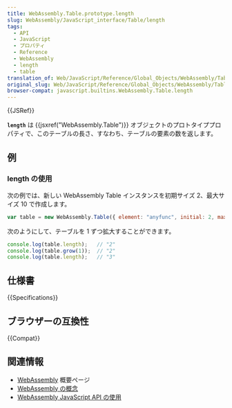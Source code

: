 ```yaml
---
title: WebAssembly.Table.prototype.length
slug: WebAssembly/JavaScript_interface/Table/length
tags:
  - API
  - JavaScript
  - プロパティ
  - Reference
  - WebAssembly
  - length
  - table
translation_of: Web/JavaScript/Reference/Global_Objects/WebAssembly/Table/length
original_slug: Web/JavaScript/Reference/Global_Objects/WebAssembly/Table/length
browser-compat: javascript.builtins.WebAssembly.Table.length
---
```

{{JSRef}}

**`length`** は {{jsxref("WebAssembly.Table")}} オブジェクトのプロトタイププロパティで、このテーブルの長さ、すなわち、テーブルの要素の数を返します。

## 例

### length の使用

次の例では、新しい WebAssembly Table インスタンスを初期サイズ 2、最大サイズ 10 で作成します。

```js
var table = new WebAssembly.Table({ element: "anyfunc", initial: 2, maximum: 10 });
```

次のようにして、テーブルを 1 ずつ拡大することができます。

```js
console.log(table.length);   // "2"
console.log(table.grow(1));  // "2"
console.log(table.length);   // "3"
```

## 仕様書

{{Specifications}}

## ブラウザーの互換性

{{Compat}}

## 関連情報

- [WebAssembly](/ja/docs/WebAssembly) 概要ページ
- [WebAssembly の概念](/ja/docs/WebAssembly/Concepts)
- [WebAssembly JavaScript API の使用](/ja/docs/WebAssembly/Using_the_JavaScript_API)
